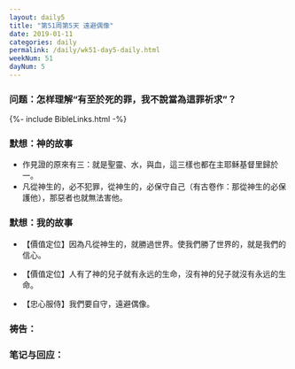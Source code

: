 ```yaml
---
layout: daily5
title: "第51周第5天 遠避偶像"
date: 2019-01-11
categories: daily
permalink: /daily/wk51-day5-daily.html
weekNum: 51
dayNum: 5
---
```


### 问题：怎样理解“有至於死的罪，我不說當為這罪祈求”？

{%- include BibleLinks.html -%}

### 默想：神的故事 
+ 作見證的原來有三：就是聖靈、水，與血，這三樣也都在主耶稣基督里歸於一。
+ 凡從神生的，必不犯罪，從神生的，必保守自己（有古卷作：那從神生的必保護他），那惡者也就無法害他。

### 默想：我的故事
+ 【價值定位】因為凡從神生的，就勝過世界。使我們勝了世界的，就是我們的信心。

+ 【價值定位】人有了神的兒子就有永远的生命，沒有神的兒子就沒有永远的生命。

+ 【忠心服侍】我們要自守，遠避偶像。

### 祷告：

### 笔记与回应：
